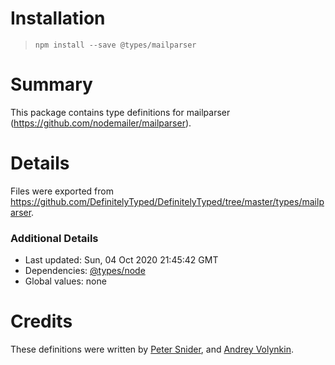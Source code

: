# Installation
> `npm install --save @types/mailparser`

# Summary
This package contains type definitions for mailparser (https://github.com/nodemailer/mailparser).

# Details
Files were exported from https://github.com/DefinitelyTyped/DefinitelyTyped/tree/master/types/mailparser.

### Additional Details
 * Last updated: Sun, 04 Oct 2020 21:45:42 GMT
 * Dependencies: [@types/node](https://npmjs.com/package/@types/node)
 * Global values: none

# Credits
These definitions were written by [Peter Snider](https://github.com/psnider), and [Andrey Volynkin](https://github.com/Avol-V).
